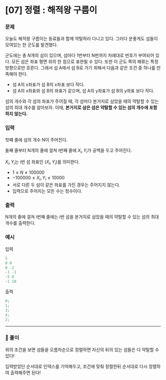 # [07] 정렬 : 해적왕 구름이

### 문제

오늘도 해적왕 구름이는 동료들과 함께 약탈하러 다니고 있다. 그러다 운좋게도 섬들이 모여있는 한 군도를 발견했다.

군도에는 총 $N$개의 섬이 있으며, 섬마다 1번부터 N번까지 차례대로 번호가 부여되어 있다. 모든 섬은 좌표 평면 위의 한 점으로 표현될 수 있다. 또한 이 군도 쪽의 해류는 특정 방향으로만 흐른다. 그래서 섬 A에서 섬 B로 가기 위해서 다음과 같은 조건 중 하나를 만족해야 한다.

- 섬 A의 x좌표가 섬 B의 x좌표 보다 작다.
- 섬 A의 x좌표와 섬 B의 좌표가 같으며, 섬 A의 y좌표가 섬 B의 y좌표 보다 작다.

섬의 개수와 각 섬의 좌표가 주어질 때, 각 섬마다 본거지로 삼았을 때의 약탈할 수 있는 섬의 최대 개수를 알아보자. 이때, **본거지로 삼은 섬은 약탈할 수 있는 섬의 개수에 포함하지 않는다.**

### 입력

첫째 줄에 섬의 개수 N이 주어진다.

둘째 줄부터 N개의 줄에 걸쳐 i번째 줄에 $X_i, Y_i$가 공백을 두고 주어진다.

$X_i, Y_i$는 i번 섬 좌표인 $(X_i, Y_i)$를 의미한다.

- $1 \le N \ne 100000$
- $-100000\le X_i,Y_i \le 10000$
- 서로 다른 두 섬이 같은 좌표를 가진 경우는 주어지지 않는다.
- 입력으로 주어지는 모든 수는 정수이다.

### 출력

N개의 줄에 걸쳐 i번째 줄에는 i번 섬을 본거지로 삼았을 때의 약탈할 수 있는 섬의 최대 개수를 출력한다.

### 예시

입력

```jsx
5
0 0
0 -2
-1 -1
-5 0
-1 10

```

출력

```jsx
0;
1;
3;
4;
2;
```

---

### 🤧 풀이

위의 조건을 보면 섬들을 오름차순으로 정렬하면 자신의 뒤의 있는 섬들은 다 약탈할 수 있다!

입력받았던 순서대로 인덱스를 기억해두고, 조건에 맞춰 정렬한뒤 순서대로 다시 정렬하여 출력해주면 된다!
